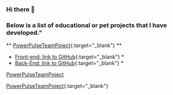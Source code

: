### Hi there 👋

### Below is a list of educational or pet projects that I have developed."

** [PowerPulseTeamPoject](https://deadmakar.github.io/PowerPulseTeamPoject/){:target="_blank"} **
* [Front-end: link to GitHub](https://github.com/DeadMakar/PowerPulseTeamPoject){:target="_blank"} *
* [Back-End: link to GitHub](https://github.com/DeadMakar/PowerPulseTeamPoject){:target="_blank"} *

<a href="https://deadmakar.github.io/PowerPulseTeamPoject/" target="_blank">PowerPulseTeamPoject</a>

[PowerPulseTeamPoject](https://deadmakar.github.io/PowerPulseTeamPoject/){:target="_blank"}


<!--
**kornieiev/kornieiev** is a ✨ _special_ ✨ repository because its `README.md` (this file) appears on your GitHub profile.

Here are some ideas to get you started:

- 🔭 I’m currently working on ...
- 🌱 I’m currently learning ...
- 👯 I’m looking to collaborate on ...
- 🤔 I’m looking for help with ...
- 💬 Ask me about ...
- 📫 How to reach me: ...
- 😄 Pronouns: ...
- ⚡ Fun fact: ...
-->
